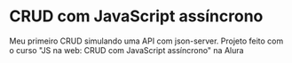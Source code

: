 # CRUD com JavaScript assíncrono

Meu primeiro CRUD simulando uma API com json-server. Projeto feito com o curso "JS na web: CRUD com JavaScript assíncrono" na Alura
